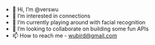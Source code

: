- 👋 Hi, I’m @verswu
- 👀 I’m interested in connections
- 🌱 I’m currently playing around with facial recognition
- 💞️ I’m looking to collaborate on building some fun APIs
- 📫 How to reach me - wubird@gmail.com

<!---
verswu/verswu is a ✨ special ✨ repository because its `README.md` (this file) appears on your GitHub profile.
You can click the Preview link to take a look at your changes.
--->
